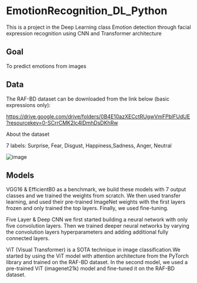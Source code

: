 # EmotionRecognition_DL_Python
This is a project in the Deep Learning class
Emotion detection through facial expression recognition using CNN and Transformer architecture

## Goal
To predict emotions from images

## Data

The RAF-BD dataset can be downloaded from the link below (basic expressions only):

https://drive.google.com/drive/folders/0B4E10azXECctRUgwVmFPblFUdUE?resourcekey=0-SCrrCMK2lc4IDmhDsDKhRw

About the dataset

7 labels: Surprise, Fear, Disgust, Happiness,Sadness, Anger, Neutral

![image](https://user-images.githubusercontent.com/33942021/216799796-cd97fb73-d0c0-47e2-a6c7-7a69660d0f49.png)


## Models

VGG16 & EfficientB0 as a benchmark, we build these models with 7 output classes and we trained the weights from scratch. We then used transfer learning, and used their pre-trained ImageNet weights with the first layers frozen and only trained the top layers. Finally, we used fine-tuning.

Five Layer & Deep CNN we first started building a neural network with only five convolution layers. Then we trained deeper neural networks by varying the convolution layers hyperparameters and adding additional fully connected layers.

ViT (Visual Transformer) is a SOTA technique in image classification.We started by using the ViT model with attention architecture from the PyTorch library and trained on the RAF-BD dataset. In the second model, we used a pre-trained ViT (imagenet21k) model and fine-tuned it on the RAF-BD dataset.
